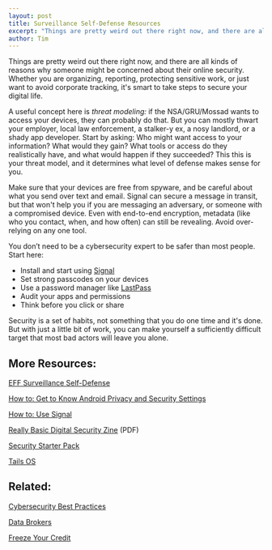 ```yaml
---
layout: post
title: Surveillance Self-Defense Resources
excerpt: "Things are pretty weird out there right now, and there are all kinds of reasons why someone might be concerned about their online security. Whether you are organizing, reporting, protecting sensitive work, or just want to avoid corporate tracking, it's smart to take steps to secure your digital life."
author: Tim 
---
```


Things are pretty weird out there right now, and there are all kinds of reasons why someone might be concerned about their online security. Whether you are organizing, reporting, protecting sensitive work, or just want to avoid corporate tracking, it's smart to take steps to secure your digital life.

A useful concept here is *threat modeling:* if the NSA/GRU/Mossad wants to access your devices, they can probably do that. But you can mostly thwart your employer, local law enforcement, a stalker-y ex, a nosy landlord, or a shady app developer. Start by asking: Who might want access to your information? What would they gain? What tools or access do they realistically have, and what would happen if they succeeded? This this is your threat model, and it determines what level of defense makes sense for you.

Make sure that your devices are free from spyware, and be careful about what you send over text and email. Signal can secure a message in transit, but that won't help you if you are messaging an adversary, or someone with a compromised device. Even with end-to-end encryption, metadata (like who you contact, when, and how often) can still be revealing. Avoid over-relying on any one tool.

You don’t need to be a cybersecurity expert to be safer than most people. Start here:

* Install and start using [Signal](https://signal.org/download/)
* Set strong passcodes on your devices
* Use a password manager like [LastPass](https://www.lastpass.com/)
* Audit your apps and permissions
* Think before you click or share

Security is a set of habits, not something that you do one time and it's done. But with just a little bit of work, you can make yourself a sufficiently difficult target that most bad actors will leave you alone.

## More Resources:

[EFF Surveillance Self-Defense](https://ssd.eff.org/)

[How to: Get to Know Android Privacy and Security Settings](https://ssd.eff.org/module/how-to-get-to-know-android-privacy-and-security-settings)

[How to: Use Signal](https://ssd.eff.org/module/how-to-use-signal)

[Really Basic Digital Security Zine](/papers/Digital_Security_Zine.pdf) (PDF)

[Security Starter Pack](https://ssd.eff.org/playlist/want-security-starter-pack)

[Tails OS](https://tails.net/) 

## Related:

[Cybersecurity Best Practices](/2020/02/15/cybersecurity.html)

[Data Brokers](/2019/11/07/data-brokers.html)

[Freeze Your Credit](/2025/03/05/credit-agencies.html)
